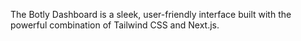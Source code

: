 The Botly Dashboard is a sleek, user-friendly interface built with the powerful combination of Tailwind CSS and Next.js.
